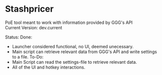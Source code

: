 # Stashpricer
PoE tool meant to work with information provided by GGG's API  
Current Version: dev.current

Status:
Done:
- Launcher considered functional, no UI, deemed unecessary.
- Main script can retrieve relevant data from GGG's API and write settings to a file.
To-Do:
- Main Script can read the settings-file to retrieve relevant data.
- All of the UI and hotkey interactions.
